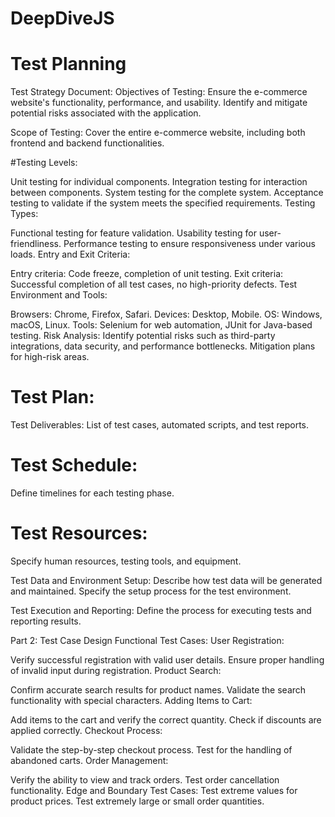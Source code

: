# DeepDiveJS
# Test Planning
Test Strategy Document:
Objectives of Testing:
Ensure the e-commerce website's functionality, performance, and usability. Identify and mitigate potential risks associated with the application.

Scope of Testing:
Cover the entire e-commerce website, including both frontend and backend functionalities.

#Testing Levels:

Unit testing for individual components.
Integration testing for interaction between components.
System testing for the complete system.
Acceptance testing to validate if the system meets the specified requirements.
Testing Types:

Functional testing for feature validation.
Usability testing for user-friendliness.
Performance testing to ensure responsiveness under various loads.
Entry and Exit Criteria:

Entry criteria: Code freeze, completion of unit testing.
Exit criteria: Successful completion of all test cases, no high-priority defects.
Test Environment and Tools:

Browsers: Chrome, Firefox, Safari.
Devices: Desktop, Mobile.
OS: Windows, macOS, Linux.
Tools: Selenium for web automation, JUnit for Java-based testing.
Risk Analysis:
Identify potential risks such as third-party integrations, data security, and performance bottlenecks. Mitigation plans for high-risk areas.

# Test Plan:
Test Deliverables:
List of test cases, automated scripts, and test reports.

# Test Schedule:
Define timelines for each testing phase.

# Test Resources:
Specify human resources, testing tools, and equipment.

Test Data and Environment Setup:
Describe how test data will be generated and maintained. Specify the setup process for the test environment.

Test Execution and Reporting:
Define the process for executing tests and reporting results.

Part 2: Test Case Design
Functional Test Cases:
User Registration:

Verify successful registration with valid user details.
Ensure proper handling of invalid input during registration.
Product Search:

Confirm accurate search results for product names.
Validate the search functionality with special characters.
Adding Items to Cart:

Add items to the cart and verify the correct quantity.
Check if discounts are applied correctly.
Checkout Process:

Validate the step-by-step checkout process.
Test for the handling of abandoned carts.
Order Management:

Verify the ability to view and track orders.
Test order cancellation functionality.
Edge and Boundary Test Cases:
Test extreme values for product prices.
Test extremely large or small order quantities.
